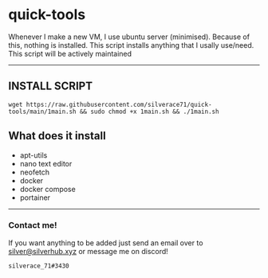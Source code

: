 # quick-tools
Whenever I make a new VM, I use ubuntu server (minimised). Because of this, nothing is installed. This script installs anything that I usally use/need. This script will be actively maintained

---
## INSTALL SCRIPT
```
wget https://raw.githubusercontent.com/silverace71/quick-tools/main/1main.sh && sudo chmod +x 1main.sh && ./1main.sh
```

## What does it install
- apt-utils
- nano text editor
- neofetch
- docker
- docker compose
- portainer
--- 
### Contact me!
If you want anything to be added just send an email over to silver@silverhub.xyz or message me on discord!
```
silverace_71#3430
```